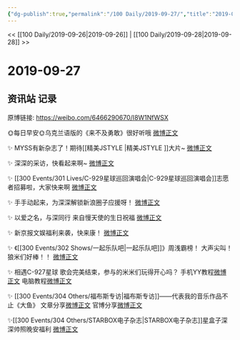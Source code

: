 ```yaml
---
{"dg-publish":true,"permalink":"/100 Daily/2019-09-27/","title":"2019-09-27","created":"2023-03-29T14:08:52.312+08:00","updated":"2023-03-29T14:11:07.791+08:00"}
---
```



<< [[100 Daily/2019-09-26\|2019-09-26]] | [[100 Daily/2019-09-28\|2019-09-28]] >>

# 2019-09-27

## 资讯站 记录

原博链接: https://weibo.com/6466290670/I8W1NfWSX

🌞每日早安🌞乌克兰语版的《来不及勇敢》很好听哦
[微博正文](https://m.weibo.cn/6466290670/4421020842695568)

✨ MYSS有新杂志了！期待[[精美JSTYLE \|精美JSTYLE ]]大片~
[微博正文](https://m.weibo.cn/6466290670/4421077352389688)

✨ 深深的采访，快看起来啊~
[微博正文](https://m.weibo.cn/6466290670/4421082985161494)

✨ [[300 Events/301 Lives/C-929星球巡回演唱会\|C-929星球巡回演唱会]]志愿者招募啦，大家快来啊
[微博正文](https://m.weibo.cn/6466290670/4421118846732845)

✨ 手手动起来，为深深解锁新浪圈子应援呀！
[微博正文](https://m.weibo.cn/6466290670/4421181807483701)

✨ 以爱之名，与深同行
来自慢天使的生日祝福
[微博正文](https://m.weibo.cn/6466290670/4421186655721538)

✨ 新京报文娱福利来袭，快来康！
[微博正文](https://m.weibo.cn/6466290670/4421188773777719)

✨ 《[[300 Events/302 Shows/一起乐队吧\|一起乐队吧]]》周浅霸榜！
大声尖叫！狼米们好棒！！
[微博正文](https://m.weibo.cn/6466290670/4421190204135354)

✨ 相遇C-927星球 歌会完美结束，参与的米米们玩得开心吗？
手机YY教程[微博正文](https://m.weibo.cn/6466290670/4421207291747207)
电脑教程[微博正文](https://m.weibo.cn/6466290670/4421208826777774)

✨ [[300 Events/304 Others/福布斯专访\|福布斯专访]]——代表我的音乐作品不止《大鱼》
文章分享[微博正文](https://m.weibo.cn/6466290670/4421247221673714)
官博分享[微博正文](https://m.weibo.cn/6466290670/4421295674243001)

✨[[300 Events/304 Others/STARBOX电子杂志\|STARBOX电子杂志]]星盒子深深帅照晚安福利
[微博正文](https://m.weibo.cn/6466290670/4421305850116720)
